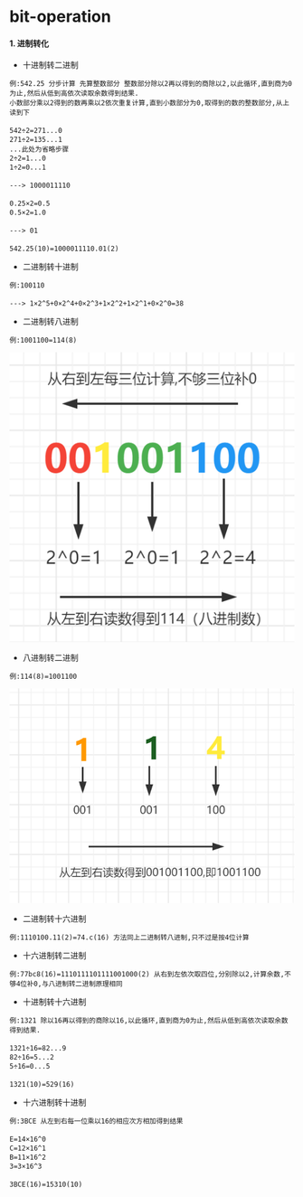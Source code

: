 # bit-operation
#### 1. 进制转化

* 十进制转二进制
```
例:542.25 分步计算 先算整数部分 整数部分除以2再以得到的商除以2,以此循环,直到商为0为止,然后从低到高依次读取余数得到结果.
小数部分乘以2得到的数再乘以2依次重复计算,直到小数部分为0,取得到的数的整数部分,从上读到下

542÷2=271...0
271÷2=135...1
...此处为省略步骤
2÷2=1...0
1÷2=0...1

---> 1000011110

0.25×2=0.5
0.5×2=1.0

---> 01

542.25(10)=1000011110.01(2)

```
* 二进制转十进制
```
例:100110

---> 1×2^5+0×2^4+0×2^3+1×2^2+1×2^1+0×2^0=38
```

* 二进制转八进制
```
例:1001100=114(8)
```
<img src="./t-e.png">

* 八进制转二进制
```
例:114(8)=1001100
```
<img src="./e-t.png">

* 二进制转十六进制
```
例:1110100.11(2)=74.c(16) 方法同上二进制转八进制,只不过是按4位计算
```
* 十六进制转二进制
```
例:77bc8(16)=1110111101111001000(2) 从右到左依次取四位,分别除以2,计算余数,不够4位补0,与八进制转二进制原理相同
```

* 十进制转十六进制
```
例:1321 除以16再以得到的商除以16,以此循环,直到商为0为止,然后从低到高依次读取余数得到结果.

1321÷16=82...9
82÷16=5...2
5÷16=0...5

1321(10)=529(16)
```
* 十六进制转十进制
```
例:3BCE 从左到右每一位乘以16的相应次方相加得到结果

E=14×16^0
C=12×16^1
B=11×16^2
3=3×16^3

3BCE(16)=15310(10)
```
